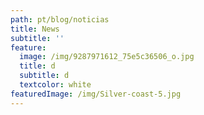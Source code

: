 ```yaml
---
path: pt/blog/noticias
title: News
subtitle: ''
feature:
  image: /img/9287971612_75e5c36506_o.jpg
  title: d
  subtitle: d
  textcolor: white
featuredImage: /img/Silver-coast-5.jpg
---
```


